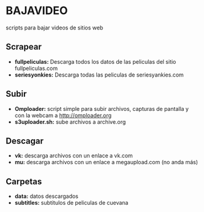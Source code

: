BAJAVIDEO
=========

scripts para bajar videos de sitios web

Scrapear
--------

- **fullpeliculas:** Descarga todos los datos de las peliculas del sitio fullpeliculas.com
- **seriesyonkies:** Descarga todas las peliculas de seriesyankies.com

Subir
-----

- **Omploader:** script simple para subir archivos, capturas de pantalla y con la webcam a http://omploader.org
- **s3uploader.sh:** sube archivos a archive.org

Descagar
--------

- **vk:** descarga archivos con un enlace a vk.com
- **mu:** descarga archivos con un enlace a megaupload.com (no anda más)

Carpetas
--------

- **data:** datos descargados
- **subtitles:** subtitulos de peliculas de cuevana

